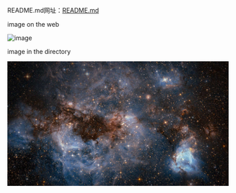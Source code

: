 README.md网址：[README.md](https://github.com/WEN3141/EnglishHomework/blob/main/README.md)

image on the web

![image](https://when.zone/assets/images/logos/pai.jpg)


image in the directory

![image](https://github.com/WEN3141/EnglishHomework/blob/main/image/Image%20In%20The%20Directory.jpg)

